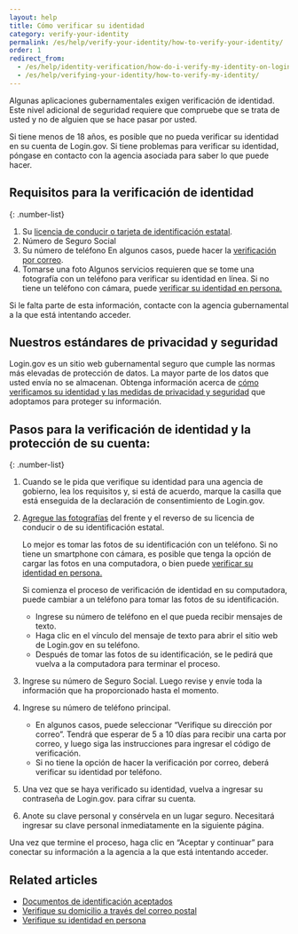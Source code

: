 ```yaml
---
layout: help
title: Cómo verificar su identidad
category: verify-your-identity
permalink: /es/help/verify-your-identity/how-to-verify-your-identity/
order: 1
redirect_from:
  - /es/help/identity-verification/how-do-i-verify-my-identity-on-logingov/
  - /es/help/verifying-your-identity/how-to-verify-my-identity/
---
```


Algunas aplicaciones gubernamentales exigen verificación de identidad. Este nivel adicional de seguridad requiere que compruebe que se trata de usted y no de alguien que se hace pasar por usted.

Si tiene menos de 18 años, es posible que no pueda verificar su identidad en su cuenta de Login.gov. Si tiene problemas para verificar su identidad, póngase en contacto con la agencia asociada para saber lo que puede hacer.

## Requisitos para la verificación de identidad

{: .number-list}
1. Su [licencia de conducir o tarjeta de identificación estatal](/es/help/verify-your-identity/accepted-identification-documents/).
2. Número de Seguro Social
3. Su número de teléfono
   En algunos casos, puede hacer la [verificación por correo](/es/help/verify-your-identity/verify-your-address-by-mail/).
4. Tomarse una foto
   Algunos servicios requieren que se tome una fotografía con un teléfono para verificar su identidad en línea. Si no tiene un teléfono con cámara, puede [verificar su identidad en persona.](/es/help/verify-your-identity/verify-your-identity-in-person/)

Si le falta parte de esta información, contacte con la agencia gubernamental a la que está intentando acceder.

## Nuestros estándares de privacidad y seguridad
Login.gov es un sitio web gubernamental seguro que cumple las normas más elevadas de protección de datos. La mayor parte de los datos que usted envía no se almacenan. Obtenga información acerca de [cómo verificamos su identidad y las medidas de privacidad y seguridad](/es/policy/) que adoptamos para proteger su información.

## Pasos para la verificación de identidad y la protección de su cuenta:

{: .number-list}
1. Cuando se le pida que verifique su identidad para una agencia de gobierno, lea los requisitos y, si está de acuerdo, marque la casilla que está enseguida de la declaración de consentimiento de Login.gov.
2. [Agregue las fotografías](/es/help/verify-your-identity/how-to-take-photos-to-verify-your-identity/) del frente y el reverso de su licencia de conducir o de su identificación estatal.
 
    Lo mejor es tomar las fotos de su identificación con un teléfono. Si no tiene un smartphone con cámara, es posible que tenga la opción de cargar las fotos en una computadora, o bien puede [verificar su identidad en persona.](/es/help/verify-your-identity/verify-your-identity-in-person/)
    
    Si comienza el proceso de verificación de identidad en su computadora, puede cambiar a un teléfono para tomar las fotos de su identificación.
    * Ingrese su número de teléfono en el que pueda recibir mensajes de texto.
    * Haga clic en el vínculo del mensaje de texto para abrir el sitio web de Login.gov en su teléfono.
    * Después de tomar las fotos de su identificación, se le pedirá que vuelva a la computadora para terminar el proceso.
3. Ingrese su número de Seguro Social. Luego revise y envíe toda la información que ha proporcionado hasta el momento.
4. Ingrese su número de teléfono principal.
    * En algunos casos, puede seleccionar “Verifique su dirección por correo”. Tendrá que esperar de 5 a 10 días para recibir una carta por correo, y luego siga las instrucciones para ingresar el código de verificación.
    * Si no tiene la opción de hacer la verificación por correo, deberá verificar su identidad por teléfono.
5. Una vez que se haya verificado su identidad, vuelva a ingresar su contraseña de Login.gov. para cifrar su cuenta.
6. Anote su clave personal y consérvela en un lugar seguro. Necesitará ingresar su clave personal inmediatamente en la siguiente página.

Una vez que termine el proceso, haga clic en “Aceptar y continuar” para conectar su información a la agencia a la que está intentando acceder.

## Related articles

* [Documentos de identificación aceptados](/es/help/verify-your-identity/accepted-identification-documents/)
* [Verifique su domicilio a través del correo postal](/es/help/verify-your-identity/verify-your-address-by-mail/)
* [Verifique su identidad en persona](/es/help/verify-your-identity/verify-your-identity-in-person/)
